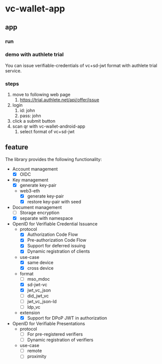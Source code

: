 # vc-wallet-app

## app

### run

### demo with authlete trial
You can issue verifiable-credentials of vc+sd-jwt format with authlete trial service.

### steps

1. move to following web page
   1. https://trial.authlete.net/api/offer/issue
2. login
   1. id: john
   2. pass: john
3. click a submit button
4. scan qr with vc-wallet-android-app
   1. select format of vc+sd-jwt

## feature
The library provides the following functionality:

- Account management
  - [x] OIDC
- Key management
  - [x] generate key-pair
  - web3-eth
    - [x] generate key-pair
    - [x] restore key-pair with seed 
- Document management
   - [ ] Storage encryption
   - [x] separate with namespace
- OpenID for Verifiable Credential Issuance
   - protocol
      - [x] Authorization Code Flow
      - [x] Pre-authorization Code Flow
      - [x] Support for deferred issuing
      - [x] Dynamic registration of clients
   - use-case
      - [x] same device
      - [x] cross device
   - format
      - [ ] mso_mdoc
      - [x] sd-jwt-vc
      - [x] jwt_vc_json
      - [ ] did_jwt_vc
      - [ ] jwt_vc_json-ld
      - [ ] ldp_vc
   - extension
      - [x] Support for DPoP JWT in authorization
- OpenID for Verifiable Presentations
   - protocol
      - [ ] For pre-registered verifiers
      - [ ] Dynamic registration of verifiers
   - use-case
     - [ ] remote
     - [ ] proximity
